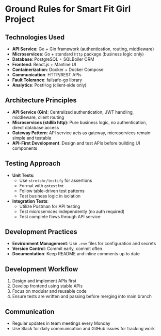 # Ground Rules for Smart Fit Girl Project

## Technologies Used
- **API Service**: Go + Gin framework (authentication, routing, middleware)
- **Microservices**: Go + standard `http` package (business logic only)
- **Database**: PostgreSQL + SQLBoiler ORM
- **Frontend**: React.js + Mantine UI
- **Containerization**: Docker + Docker Compose
- **Communication**: HTTP/REST APIs
- **Fault Tolerance**: failsafe-go library
- **Analytics**: PostHog (client-side only)

## Architecture Principles
- **API Service (Gin)**: Centralized authentication, JWT handling, middleware, client routing
- **Microservices (stdlib http)**: Pure business logic, no authentication, direct database access
- **Gateway Pattern**: API service acts as gateway, microservices remain simple and testable
- **API-First Development**: Design and test APIs before building UI components

## Testing Approach
- **Unit Tests**: 
  - Use `stretchr/testify` for assertions
  - Format with `gotestfmt`
  - Follow table-driven test patterns
  - Test business logic in isolation
- **Integration Tests**: 
  - Utilize Postman for API testing
  - Test microservices independently (no auth required)
  - Test complete flows through API service

## Development Practices
- **Environment Management**: Use `.env` files for configuration and secrets
- **Version Control**: Commit early, commit often
- **Documentation**: Keep README and inline comments up to date

## Development Workflow
1. Design and implement APIs first
2. Develop frontend using stable APIs
3. Focus on modular and reusable code
4. Ensure tests are written and passing before merging into main branch

## Communication
- Regular updates in team meetings every Monday
- Use Slack for daily communication and GitHub issues for tracking work
